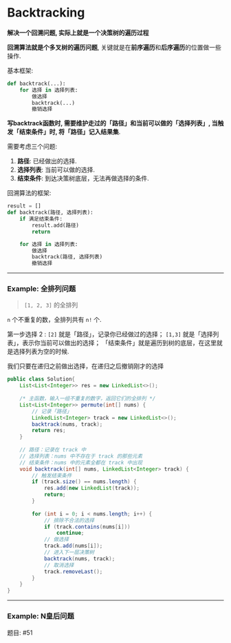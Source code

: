 # Backtracking

**解决一个回溯问题, 实际上就是一个决策树的遍历过程**

**回溯算法就是个多叉树的遍历问题**, 关键就是在**前序遍历**和**后序遍历**的位置做一些操作.

基本框架: 

```python
def backtrack(...):
    for 选择 in 选择列表:
        做选择
        backtrack(...)
        撤销选择
```

**写backtrack函数时, 需要维护走过的「路径」和当前可以做的「选择列表」,
当触发「结束条件」时, 将「路径」记入结果集**.

需要考虑三个问题:

1. **路径**: 已经做出的选择.
2. **选择列表**: 当前可以做的选择.
3. **结束条件**: 到达决策树底层，无法再做选择的条件.

回溯算法的框架: 

```python
result = []
def backtrack(路径, 选择列表):
    if 满足结束条件:
        result.add(路径)
        return

    for 选择 in 选择列表:
        做选择
        backtrack(路径, 选择列表)
        撤销选择
```

---

### Example: 全排列问题

> `[1, 2, 3]` 的全排列

`n` 个不重复的数，全排列共有 `n!` 个.

第一步选择 2 :
`[2]` 就是「路径」，记录你已经做过的选择；
`[1,3]` 就是「选择列表」，表示你当前可以做出的选择；
「结束条件」就是遍历到树的底层，在这里就是选择列表为空的时候.

我们只要在递归之前做出选择，在递归之后撤销刚才的选择

```java
public class Solution{
    List<List<Integer>> res = new LinkedList<>();
    
    /* 主函数，输入一组不重复的数字，返回它们的全排列 */
    List<List<Integer>> permute(int[] nums) {
        // 记录「路径」
        LinkedList<Integer> track = new LinkedList<>();
        backtrack(nums, track);
        return res;
    }
    
    // 路径：记录在 track 中
    // 选择列表：nums 中不存在于 track 的那些元素
    // 结束条件：nums 中的元素全都在 track 中出现
    void backtrack(int[] nums, LinkedList<Integer> track) {
        // 触发结束条件
        if (track.size() == nums.length) {
            res.add(new LinkedList(track));
            return;
        }
    
        for (int i = 0; i < nums.length; i++) {
            // 排除不合法的选择
            if (track.contains(nums[i]))
                continue;
            // 做选择
            track.add(nums[i]);
            // 进入下一层决策树
            backtrack(nums, track);
            // 取消选择
            track.removeLast();
        }
    }
}
```

---

### Example: N皇后问题

题目: #51